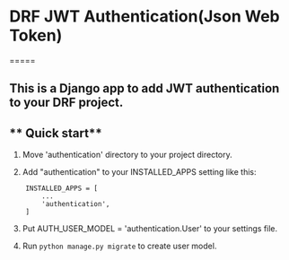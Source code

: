 # DRF JWT Authentication(Json Web Token)
=====

## This is a Django app to add JWT authentication to your DRF project. 

** Quick start**
-----------
1. Move 'authentication' directory to your project directory.

2. Add "authentication" to your INSTALLED_APPS setting like this:
```
    INSTALLED_APPS = [
        ...
        'authentication',
    ]
```

3. Put AUTH_USER_MODEL = 'authentication.User' to your settings file.

4. Run ```python manage.py migrate``` to create user model.
